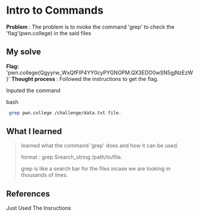 


# Intro to Commands 

**Problem** : The problem is to nvoke  the command 'grep' to check the  'flag'(pwn.college) in the said files  

## My solve

**Flag:** 'pwn.college{Qgyyrw_WxQfFIP4YY0cyPYGNOPM.QX3EDO0wSN5gjNzEzW}'
**Thought process** :   Followed the instructions  to get the flag.

Inputed the command


bash
```bash
 grep pwn.college /challenge/data.txt file.

```


## What I learned
> learned what the command 'grep' does and how it can be used.
> 
>
>format : grep Srearch_string /path/to/file.
> 
> 
>grep is like a search bar for the files incase we are looking in thousands of lines.

## References
Just Used The Insructions
